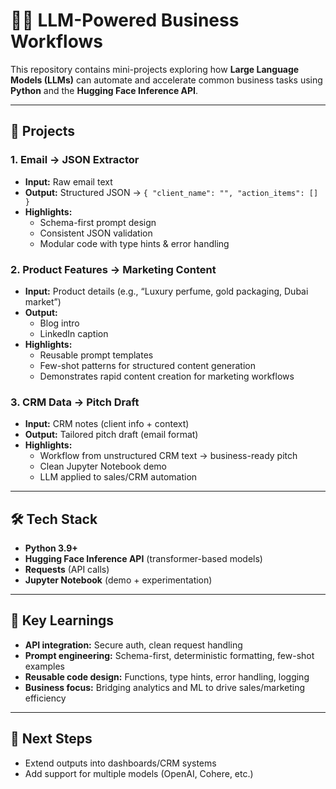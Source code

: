 # 🧑‍💻 LLM-Powered Business Workflows  

This repository contains mini-projects exploring how **Large Language Models (LLMs)** can automate and accelerate common business tasks using **Python** and the **Hugging Face Inference API**.  

---

## 🚀 Projects  

### 1. Email → JSON Extractor  
- **Input:** Raw email text  
- **Output:** Structured JSON → `{ "client_name": "", "action_items": [] }`  
- **Highlights:**  
  - Schema-first prompt design  
  - Consistent JSON validation  
  - Modular code with type hints & error handling  

### 2. Product Features → Marketing Content  
- **Input:** Product details (e.g., “Luxury perfume, gold packaging, Dubai market”)  
- **Output:**  
  - Blog intro  
  - LinkedIn caption  
- **Highlights:**  
  - Reusable prompt templates  
  - Few-shot patterns for structured content generation  
  - Demonstrates rapid content creation for marketing workflows  

### 3. CRM Data → Pitch Draft  
- **Input:** CRM notes (client info + context)  
- **Output:** Tailored pitch draft (email format)  
- **Highlights:**  
  - Workflow from unstructured CRM text → business-ready pitch  
  - Clean Jupyter Notebook demo  
  - LLM applied to sales/CRM automation  

---

## 🛠️ Tech Stack  
- **Python 3.9+**  
- **Hugging Face Inference API** (transformer-based models)  
- **Requests** (API calls)  
- **Jupyter Notebook** (demo + experimentation)  

---

## 🔑 Key Learnings  
- **API integration:** Secure auth, clean request handling  
- **Prompt engineering:** Schema-first, deterministic formatting, few-shot examples  
- **Reusable code design:** Functions, type hints, error handling, logging  
- **Business focus:** Bridging analytics and ML to drive sales/marketing efficiency  

---

## 📌 Next Steps  
- Extend outputs into dashboards/CRM systems  
- Add support for multiple models (OpenAI, Cohere, etc.) 

